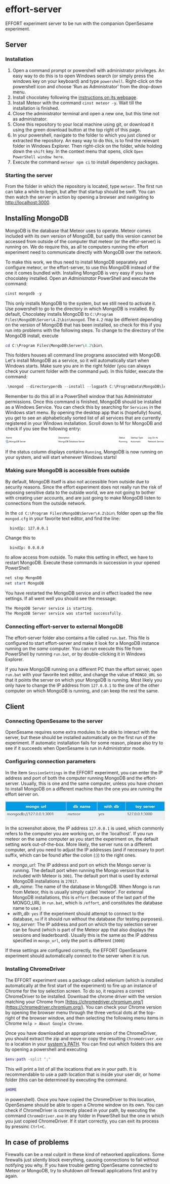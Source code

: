 # effort-server

EFFORT experiment server to be run with the companion OpenSesame experiment.

## Server

### Installation

1. Open a command prompt or powershell with administrator privileges. An easy way to do this is to open Windows search (or simply press the windows key on your keyboard) and type `powershell`. Right-click on the powershell icon and choose 'Run as Administrator' from the drop-down menu.
2. Install chocolatey following the [instructions on its webpage](https://chocolatey.org/install).
3. Install Meteor with the command `cinst meteor -y`. Wait till the installation is finished.
4. Close the administrator terminal and open a new one, but this time not as administrator.
5. Clone this repository to your local machine using git, or download it using the green download button at the top right of this page.
6. In your powershell, navigate to the folder to which you just cloned or extracted the repository. An easy way to do this, is to find the relevant folder in Windows Explorer. Then right-click on the folder, while holding down the `shift` key. In the context menu that opens, click `Open PowerShell window here`.
7. Execute the command `meteor npm ci` to install dependency packages.

### Starting the server

From the folder in which the repository is located, type `meteor`. The first run can take a while to begin, but after that startup should be swift. You can then watch the server in action by opening a browser and navigating to [http://localhost:3000](http://localhost:3000).

## Installing MongoDB

MongoDB is the database that Meteor uses to operate. Meteor comes included with its own version of MongoDB, but sadly this version cannot be accessed from outside of the computer that meteor (or the effor-server) is running on. We do require this, as all te computers running the effort experiment need to communicate directly with MongoDB over the network.

To make this work, we thus need to install MongoDB separately and configure meteor, or the effort-server, to use this MongoDB instead of the one it comes bundled with. Installing MongoDB is very easy if you have chocolatey installed. Open an _Administrator_ PowerShell and execute the command:

```powershell
cinst mongodb -y
```

This only installs MongoDB to the system, but we still need to activate it. Use powershell to go to the directory in which MongoDB is installed. By default, Chocolatey installs MongoDB to `C:\Program Files\MongoDB\Server\4.2\bin\mongod`. The `4.2` may be different depending on the version of MongoDB that has been installed, so check for this if you run into problems with the following steps. To change to the directory of the MongoDB install, execute

```powershell
cd C:\Program Files\MongoDB\Server\4.2\bin\
```

This folders houses all command line programs associated with MongoDB. Let's install MongoDB as a service, so it will automatically start when Windows starts. Make sure you are in the right folder (you can always check your current folder with the command `pwd`). In this folder, execute the command:

```powershell
.\mongod --directoryperdb --install --logpath C:\ProgramData\MongoDB\log\mongod.log --dbpath C:\ProgramData\MongoDB\data\db
```

Remember to do this all in a PowerShell window that has Administrator permissions. Once this command is finished, MongoDB should be installed as a Windows Service. You can check this by searching for `Services` in the Windows start menu. By opening the desktop app that is (hopefully) found, you get to see an alphabetically sorted list of all services that are currently registered in your Windows installation. Scroll down to M for MongoDB and check if you see the following entry:

![MongoDB listed in Windows Services](doc/MongoService.jpg)

If the status column displays contains `Running`, MongoDB is now running on your system, and will start whenever Windows starts!

### Making sure MongoDB is accessible from outside

By default, MongoDB itself is also not accessible from outside due to security reasons. Since the effort experiment does not really run the risk of exposing sensitive data to the outside world, we are not going to bother with creating user accounts, and are just going to make MongoDB listen to connections from the outside network.

In the `cd C:\Program Files\MongoDB\Server\4.2\bin\` folder open up the file `mongod.cfg` in your favorite text editor, and find the line:

```text
  bindIp: 127.0.0.1
```

Change this to

```text
  bindIp: 0.0.0.0
```

to allow access from outside. To make this setting in effect, we have to restart MongoDB. Execute these commands in succession in your opened PowerShell:

```powershell
net stop MongoDB
net start MongoDB
```

You have restarted the MongoDB service and in effect loaded the new settings. If all went well you should see the message:

```powershell
The MongoDB Server service is starting.
The MongoDB Server service was started successfully.
```

### Connecting effort-server to external MongoDB

The effort-server folder also contains a file called `run.bat`. This file is configured to start effort-server and make it look for a MongoDB instance running on the *same* computer. You can run execute this file from PowerShell by running `run.bat`, or by double-clicking it in Windows Explorer.

If you have MongoDB running on a different PC than the effort server, open `run.bat` with your favorite text editor, and change the value of `MONGO_URL` so that it points the server on which your MongoDB is running. Most likely you only have to change the IP address from `127.0.0.1` to the one of the other computer on which MongoDB is running, and can keep the rest the same.

<!-- ### Creating the effort database in MongoDB

Now MongoDB is running, we have to create a container in which the effort server can place its data. This container is called a database (I know, this gets quite confusing as MongoDB is called a database itself too). To do this, execute the command `.\mongo.exe` from the PowerShell window that you still have opened at the MongoDB folder. -->

## Client

### Connecting OpenSesame to the server

OpenSesame requires some extra modules to be able to interact with the server, but these should be installed automatically on the first run of the experiment. If automatic installation fails for some reason, please also try to see if it succeeds when OpenSesame is run in Administrator mode.

### Configuring connection parameters

In the item `SessionSettings` in the EFFORT experiment, you can enter the IP address and port of both the computer running MongoDB and the effort-server. Usually, this is one and the same computer, unless you have chosen to install MongoDB on a different machine than the one you are running the effort server on.

![Example settings](doc/OS_settings.jpg)

In the screenshot above, the IP address `127.0.0.1` is used, which commonly refers to the computer you are working on, or the 'localhost'. If you run meteor on the same computer as you start the experiment on, the default setting work out-of-the-box. More likely, the server runs on a different computer, and you need to adjust the IP addresses (and if necessary to port suffix, which can be found after the colon (:)) to the right ones.

- *mongo_url*: The IP address and port on which the Mongo server is running. The default port when running the Mongo version that is included with Meteor is `3001`. The default port that is used by  external MongoDB installations is `27017`.
- *db_name*: The name of the database in MongoDB. When Mongo is run from Meteor, this is usually simply called 'meteor'. For external MongoDB installations, this is `effort` (because of the last part of the MONGO_URL in `run.bat`, which is `/effort`, and constitutes the database name to use.)
- *with_db*: `yes` if the experiment should attempt to connect to the database, `no` if it should run without the database (for testing purposes).
- *toy_server*: The IP address and port on which the toy selection server can be found (which is part of the Meteor app that also displays the sessions and leaderboard). Usually this is the same as the IP address specified in `mongo_url`, only the port is different (`3000`)

If these settings are configured correctly, the EFFORT OpenSesame experiment should automatically connect to the server when it is run.

### Installing ChromeDriver

The EFFORT experiment uses a package called selenium (which is installed automatically at the first start of the experiment) to fire up an instance of Chrome for the toy selection screen. To do so, it requires a correct ChromeDriver to be installed. Download the chrome driver with the version matching your Chrome from [https://chromedriver.chromium.org/](https://chromedriver.chromium.org/). You can check your Chrome version by opening the browser menu through the three vertical dots at the top-right of the browser window, and then selecting the following menu items in Chrome `Help > About Google Chrome`.

Once you have downloaded an appropriate version of the ChromeDriver, you should extract the zip and move or copy the resulting `Chromedriver.exe` to a location in your [system's PATH](https://en.wikipedia.org/wiki/PATH_(variable)). You can find out which folders this are by opening a powershell and executing

```powershell
$env:path -split ";"
```

This will print a list of all the locations that are in your path. It is recommendable to use a path location that is inside your user dir, or home folder (this can be determined by executing the command.

```powershell
$HOME
```

in powershell). Once you have copied the ChromeDriver to this location, OpenSesame should be able to open a Chrome window on its own. You can check if ChromeDriver is correctly placed in your path, by executing the command `ChromeDriver.exe` in any folder in PowerShell but the one in which you just copied ChromeDriver. If it start correctly, you can exit its process by pressinc `Ctrl+C`.

## In case of problems

Firewalls can be a real culprit in these kind of networked applications. Some firewalls just silently block everything, causing connections to fail without notifying you why. If you have trouble getting OpenSesame connected to Meteor or MongoDB, try to shutdown *all* firewall applications first and try again.

